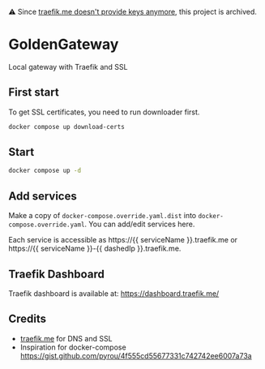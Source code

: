 ⚠️ Since [traefik.me doesn't provide keys anymore](https://gist.github.com/pyrou/4f555cd55677331c742742ee6007a73a?permalink_comment_id=5521661#gistcomment-5521661), this project is archived.

# GoldenGateway
Local gateway with Traefik and SSL

## First start

To get SSL certificates, you need to run downloader first.

```sh
docker compose up download-certs
```

## Start

```sh
docker compose up -d
```

## Add services
Make a copy of `docker-compose.override.yaml.dist` into  `docker-compose.override.yaml`. You can add/edit services here.

Each service is accessible as https://{{ serviceName }}.traefik.me or https://{{ serviceName }}-{{ dashedIp }}.traefik.me.

## Traefik Dashboard

Traefik dashboard is available at: https://dashboard.traefik.me/

## Credits
 - [traefik.me](https://traefik.me/) for DNS and SSL
 - Inspiration for docker-compose https://gist.github.com/pyrou/4f555cd55677331c742742ee6007a73a 

